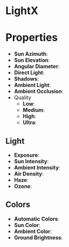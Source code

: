 # LightX


# Properties

- **Sun Azimuth**: 
- **Sun Elevation**: 
- **Angular Diameter**: 
- **Direct Light**: 
- **Shadows**: 
- **Ambient Light**: 
- **Ambient Occlusion**: 
- Quality
  - **Low**: <desc>
  - **Medium**: <desc>
  - **High**: <desc>
  - **Ultra**: <desc>

## Light

- **Exposure**: 
- **Sun Intensity**: 
- **Ambient Intensity**: 
- **Air Density**: 
- **Haze**: 
- **Ozone**: 

## Colors

- **Automatic Colors**: 
- **Sun Color**: 
- **Ambient Color**: 
- **Ground Brightness**: 



